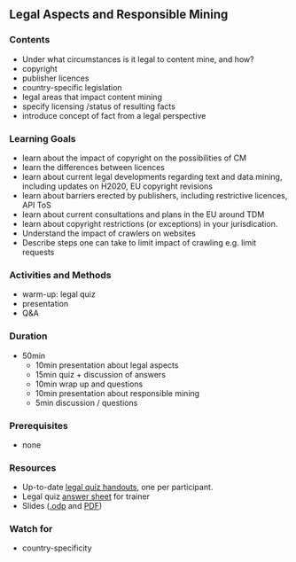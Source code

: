 ## Legal Aspects and Responsible Mining

### Contents

* Under what circumstances is it legal to content mine, and how?
* copyright
* publisher licences
* country-specific legislation
* legal areas that impact content mining
* specify licensing /status of resulting facts
* introduce concept of fact from a legal perspective

### Learning Goals

* learn about the impact of copyright on the possibilities of CM
* learn the differences between licences
* learn about current legal developments regarding text and data mining, including updates on H2020, EU copyright revisions
* learn about barriers erected by publishers, including restrictive licences, API ToS
* learn about current consultations and plans in the EU around TDM
* learn about copyright restrictions (or exceptions) in your jurisdication.
* Understand the impact of crawlers on websites
* Describe steps one can take to limit impact of crawling e.g. limit requests

### Activities and Methods

* warm-up: legal quiz
* presentation
* Q&A

### Duration

* 50min
  * 10min presentation about legal aspects
  * 15min quiz + discussion of answers
  * 10min wrap up and questions
  * 10min presentation about responsible mining
  * 5min discussion / questions

### Prerequisites

* none

### Resources

* Up-to-date [legal quiz handouts](https://github.com/ContentMine/workshop-resources/blob/master/training-modules/A-Legal-Responsible/legal_true_false.pdf), one per participant.
* Legal quiz [answer sheet](https://github.com/ContentMine/workshop-resources/blob/master/training-modules/A-Legal-Responsible/true_false_answers.pdf) for trainer
* Slides ([.odp](https://github.com/ContentMine/workshop-resources/blob/master/training-modules/A-Legal-Responsible/legal-responsible.odp) and [PDF](https://github.com/ContentMine/workshop-resources/blob/master/training-modules/A-Legal-Responsible/legal-responsible.pdf))

### Watch for

* country-specificity
